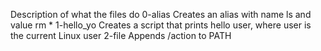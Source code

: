 Description of what the files do
0-alias
Creates an alias with name ls and value rm * 
1-hello_yo
Creates a script that prints hello user, where user is the current Linux user
2-file
Appends /action to PATH
